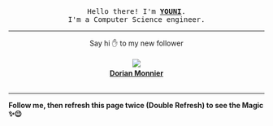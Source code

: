 
<p align='center'>
<samp>
Hello there! I'm <b><a rel='nofollow noopener noreferrer' target='_blank' href='https://github.com/abdelyouni'>YOUNI</a></b>.
<br>I'm a Computer Science engineer.
</samp>
</p>
<hr>
<p align='center'>
<span>Say hi ✋ to my new follower </span></br></br>
<img src='https://avatars0.githubusercontent.com/u/4815363?s=100&amp;v=4'><img src='https://maisonpizza.com/github/abdelyouni/1609918506_img.png' width='1' height='1'><b></br>
<a rel='nofollow noopener noreferrer' target='_blank' href='https://github.com/dorianm'>Dorian Monnier</a></b></br></br>
</p>
<hr>
<b>Follow me, then refresh this page twice (Double Refresh) to see the Magic ✨😉</b> 